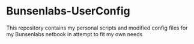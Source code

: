 # Bunsenlabs-UserConfig
This repository contains my personal scripts and modified config files for my Bunsenlabs netbook in attempt to fit my own needs

